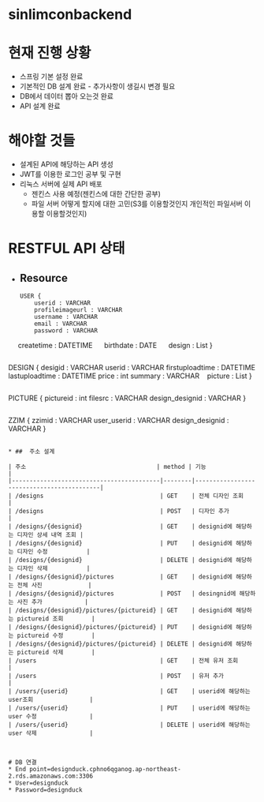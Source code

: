 sinlimconbackend
==============
# 현재 진행 상황
* 스프링 기본 설정 완료
* 기본적인 DB 설계 완료 - 추가사항이 생길시 변경 필요
* DB에서 데이터 뽑아 오는것 완료
* API 설계 완료

# 해야할 것들
* 설계된 API에 해당하는 API 생성
* JWT를 이용한 로그인 공부 및 구현
* 리눅스 서버에 실제 API 배포
  * 젠킨스 사용 예정(젠킨스에 대한 간단한 공부)
  * 파일 서버 어떻게 할지에 대한 고민(S3를 이용할것인지 개인적인 파일서버 이용할 이용할것인지)

# RESTFUL API 상태
* ## Resource
  ~~~
  USER {
      userid : VARCHAR
      profileimageurl : VARCHAR
      username : VARCHAR
      email : VARCHAR
      password : VARCHAR
      createtime : DATETIME
      birthdate : DATE
      design : List<DESIGN>
      }
  ~~~

  ~~~
  DESIGN {
    desigid : VARCHAR
    userid : VARCHAR
    firstuploadtime : DATETIME
    lastuploadtime : DATETIME
    price : int
    summary : VARCHAR
    picture : List<PICTURE>
    }
  ~~~

  ~~~
  PICTURE {
    pictureid : int
    filesrc : VARCHAR
    design_designid : VARCHAR
  }
  ~~~

  ~~~
  ZZIM {
    zzimid : VARCHAR
    user_userid : VARCHAR
    design_designid : VARCHAR
  }
  ~~~

* ##  주소 설계

| 주소                                     | method | 기능                                      |
|------------------------------------------|--------|-------------------------------------------|
| /designs                                 | GET    | 전체 디자인 조회                          |
| /designs                                 | POST   | 디자인 추가                               |
| /designs/{designid}                      | GET    | designid에 해당하는 디자인 상세 내역 조회 |
| /designs/{designid}                      | PUT    | designid에 해당하는 디자인 수정           |
| /designs/{designid}                      | DELETE | designid에 해당하는 디자인 삭제           |
| /designs/{designid}/pictures             | GET    | designid에 해당하는 전체 사진             |
| /designs/{designid}/pictures             | POST   | desingnid에 해당하는 사진 추가            |
| /designs/{designid}/pictures/{pictureid} | GET    | designid에 해당하는 pictureid 조회        |
| /designs/{designid}/pictures/{pictureid} | PUT    | designid에 해당하는 pictureid 수정        |
| /designs/{designid}/pictures/{pictureid} | DELETE | designid에 해당하는 pictureid 삭제        |
| /users                                   | GET    | 전체 유저 조회                            |
| /users                                   | POST   | 유저 추가                                 |
| /users/{userid}                          | GET    | userid에 해당하는 user조회                |
| /users/{userid}                          | PUT    | userid에 해당하는 user 수정               |
| /users/{userid}                          | DELETE | userid에 해당하는 user 삭제               |



# DB 연결
* End point=designduck.cphno6qganog.ap-northeast-2.rds.amazonaws.com:3306
* User=designduck
* Password=designduck
